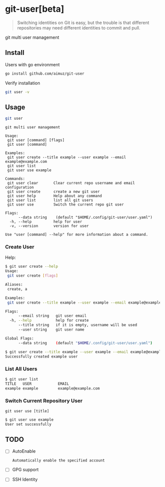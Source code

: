 # git-user[beta]

> Switching identities on Git is easy, but the trouble is that different repositories may need different identities to commit and pull.

git multi user management

## Install

Users with go environment

```zsh
go install github.com/aimuz/git-user
```

Verify installation

```bash
git user -v
```

## Usage

```bash
git user
```

```
git multi user management

Usage:
 git user [command] [flags]
 git user [command]

Examples:
 git user create --title example --user example --email example@example.com
 git user list
 git user use example

Commands:
 git user clear       Clear current repo username and email configuration
 git user create      create a new git user
 git user help        Help about any command
 git user list        list all git users
 git user use         Switch the current repo git user

Flags:
      --data string    (default "$HOME/.config/git-user/user.yaml")
  -h, --help          help for user
  -v, --version       version for user

Use "user [command] --help" for more information about a command.
```

### Create User

Help:

```bash
$ git user create --help 
Usage:
 git user create [flags]

Aliases:
 create, a

Examples:
 git user create --title example --user example --email example@example.com

Flags:
      --email string   git user email
  -h, --help           help for create
      --title string   if it is empty, username will be used
      --user string    git user name

Global Flags:
      --data string    (default "$HOME/.config/git-user/user.yaml")
```

```bash
$ git user create --title example --user example --email example@example.com
Successfully created example user
```

### List All Users

```bash
$ git user list                                                             
TITLE   USER            EMAIL                   
example example         example@example.com     
```

### Switch Current Repository User

`git user use [title]`

```bash
$ git user use example 
User set successfully

```

## TODO

- [ ] AutoEnable

      Automatically enable the specified account
- [ ] GPG support
- [ ] SSH Identity
